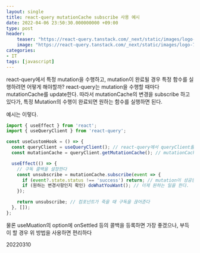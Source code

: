 ```yaml
---
layout: single
title: react-query mutationCache subscribe 사용 예시
date: 2022-04-06 23:50:30.000000000 +09:00
type: post
header:
    teaser: "https://react-query.tanstack.com/_next/static/images/logo-7a7896631260eebffcb031765854375b.svg"
    image: "https://react-query.tanstack.com/_next/static/images/logo-7a7896631260eebffcb031765854375b.svg"
categories:
- IT
tags: [javascript]
---
```



react-query에서 특정 mutation을 수행하고, mutation이 완료될 경우 특정 함수를 실행하려면 어떻게 해야할까?
react-query는 mutation을 수행할 때마다 mutationCache를 update한다.
따라서 mutationCache의 변경을 subscribe 하고 있다가, 특정 Mutation의 수행이 완료되면 원하는 함수를 실행하면 된다.

예시는 이렇다.

```javascript
import { useEffect } from 'react';
import { useQueryClient } from 'react-query';

const useCustomHook = () => {
  const queryClient = useQueryClient(); // react-query에서 queryClient를 뽑는다
  const mutationCache = queryClient.getMutationCache(); // mutationCache를 뽑는다.

  useEffect(() => {
    // 구독 콜백을 설정한다
    const unsubscribe = mutationCache.subscribe(event => {
      if (event?.state.status !== 'success') return; // mutation이 성공한 경우에만 처리
      if (원하는 변경사항인지 확인) doWhatYouWant(); // 이제 원하는 일을 한다.
    });

    return unsubscribe; // 컴포넌트가 죽을 때 구독을 끊어준다
  }, []);
};
```

물론 useMuation의 option에 onSettled 등의 콜백을 등록하면 가장 좋겠으나, 부득이 할 경우 위 방법을 사용하면 편리하다

20220310

